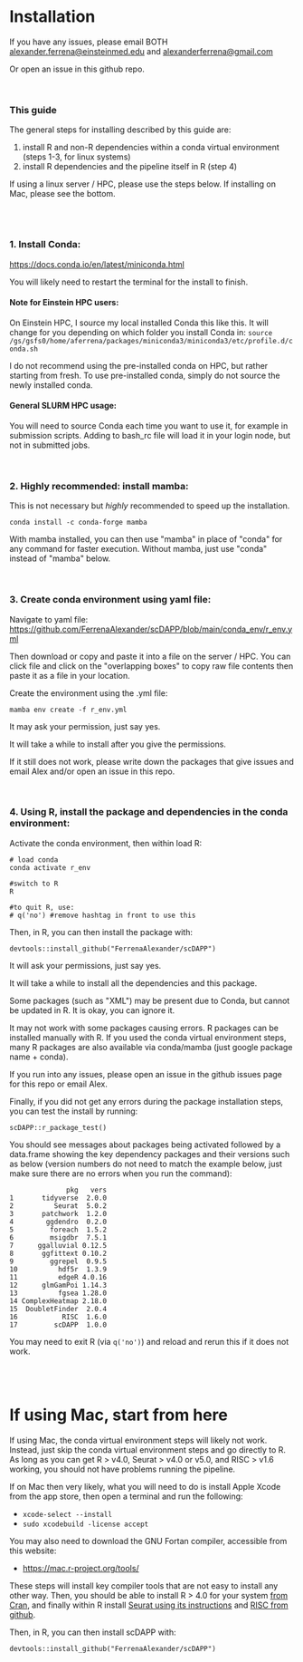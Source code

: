 # Installation


If you have any issues, please email BOTH alexander.ferrena@einsteinmed.edu and alexanderferrena@gmail.com

Or open an issue in this github repo.

<br />

### This guide

The general steps for installing described by this guide are:
 1. install R and non-R dependencies within a conda virtual environment (steps 1-3, for linux systems)
 2. install R dependencies and the pipeline itself in R (step 4)



If using a linux server / HPC, please use the steps below.
If installing on Mac, please see the bottom.


<br />
<br />


### 1. Install Conda: 

https://docs.conda.io/en/latest/miniconda.html

You will likely need to restart the terminal for the install to finish.


#### Note for Einstein HPC users:

On Einstein HPC, I source my local installed Conda this like this. It will change for you depending on which folder you install Conda in:
```source /gs/gsfs0/home/aferrena/packages/miniconda3/miniconda3/etc/profile.d/conda.sh```


I do not recommend using the pre-installed conda on HPC, but rather starting from fresh. To use pre-installed conda, simply do not source the newly installed conda.
 

#### General SLURM HPC usage:

You will need to source Conda each time you want to use it, for example in submission scripts. Adding to bash_rc file will load it in your login node, but not in submitted jobs.



<br />



### 2. Highly recommended: install mamba: 

This is not necessary but *highly* recommended to speed up the installation.

```
conda install -c conda-forge mamba
```

With mamba installed, you can then use "mamba" in place of "conda" for any command for faster execution.
Without mamba, just use "conda" instead of "mamba" below.

<br />

### 3. Create conda environment using yaml file:
Navigate to yaml file: https://github.com/FerrenaAlexander/scDAPP/blob/main/conda_env/r_env.yml

Then download or copy and paste it into a file on the server / HPC. You can click file and click on the "overlapping boxes" to copy raw file contents then paste it as a file in your location.


Create the environment using the .yml file:
```
mamba env create -f r_env.yml 
```


It may ask your permission, just say yes.

It will take a while to install after you give the permissions.

If it still does not work, please write down the packages that give issues and email Alex and/or open an issue in this repo.


<br />

### 4. Using R, install the package and dependencies in the conda environment:



Activate the conda environment, then within load R:
```
# load conda
conda activate r_env

#switch to R
R

#to quit R, use: 
# q('no') #remove hashtag in front to use this
```




Then, in R, you can then install the package with:

```
devtools::install_github("FerrenaAlexander/scDAPP")
```

It will ask your permissions, just say yes.

It will take a while to install all the dependencies and this package.

Some packages (such as "XML") may be present due to Conda, but cannot be updated in R. It is okay, you can ignore it.

It may not work with some packages causing errors. R packages can be installed manually with R. If you used the conda virtual environment steps, many R packages are also available via conda/mamba (just google package name + conda).

If you run into any issues, please open an issue in the github issues page for this repo or email Alex.



Finally, if you did not get any errors during the package installation steps, you can test the install by running:

```
scDAPP::r_package_test()
```

You should see messages about packages being activated followed by a data.frame showing the key dependency packages and their versions such as below (version numbers do not need to match the example below, just make sure there are no errors when you run the command):
```
              pkg   vers
1       tidyverse  2.0.0
2          Seurat  5.0.2
3       patchwork  1.2.0
4        ggdendro  0.2.0
5         foreach  1.5.2
6         msigdbr  7.5.1
7      ggalluvial 0.12.5
8       ggfittext 0.10.2
9         ggrepel  0.9.5
10          hdf5r  1.3.9
11          edgeR 4.0.16
12      glmGamPoi 1.14.3
13          fgsea 1.28.0
14 ComplexHeatmap 2.18.0
15  DoubletFinder  2.0.4
16           RISC  1.6.0
17         scDAPP  1.0.0
```

You may need to exit R (via `q('no')`) and reload and rerun this if it does not work.


<br />
<br />



# If using Mac, start from here

If using Mac, the conda virtual environment steps will likely not work. Instead, just skip the conda virtual environment steps and go directly to R. As long as you can get R > v4.0, Seurat > v4.0 or v5.0, and RISC > v1.6 working, you should not have problems running the pipeline.

If on Mac then very likely, what you will need to do is install Apple Xcode from the app store, then open a terminal and run the following:
- `xcode-select --install `
- `sudo xcodebuild -license accept`

You may also need to download the GNU Fortan compiler, accessible from this website: 
- https://mac.r-project.org/tools/

These steps will install key compiler tools that are not easy to install any other way. Then, you should be able to install R > 4.0 for your system [from Cran](https://cran.r-project.org/), and finally within R install [Seurat using its instructions](https://satijalab.org/seurat/articles/install.html) and [RISC from github](https://github.com/bioinfoDZ/RISC).


Then, in R, you can then install scDAPP with:

```
devtools::install_github("FerrenaAlexander/scDAPP")
```







